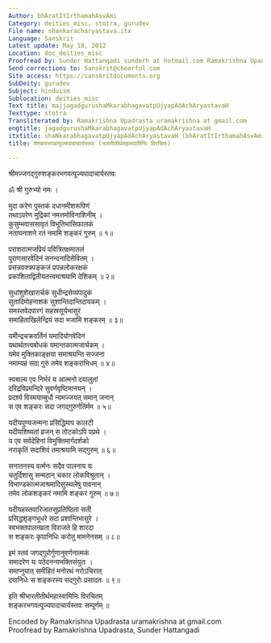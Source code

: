 ```yaml
---
Author: bhAratItIrthamahAsvAmi
Category: deities_misc, stotra, gurudev
File name: shankaracharyastava.itx
Language: Sanskrit
Latest update: May 18, 2012
Location: doc_deities_misc
Proofread by: Sunder Hattangadi sunderh at hotmail.com Ramakrishna Upadrasta
Send corrections to: Sanskrit@cheerful.com
Site access: https://sanskritdocuments.org
SubDeity: gurudev
Subject: hinduism
Sublocation: deities_misc
Text title: majjagadgurushaMkarabhagavatpUjyapAdAchAryastavaH
Texttype: stotra
Transliterated by: Ramakrishna Upadrasta uramakrishna at gmail.com
engtitle: jagadgurushaMkarabhagavatpUjyapAdAchAryastavaH
itxtitle: shaNkarabhagavatpUjyapAdAchAryastavaH (bhAratItIrthamahAsvAmibhiH virachitaH)
title: शण्करभगवत्पूज्यपादाचार्यस्तवः (भारतीतीर्थमहास्वामिभिः विरचितः)

---
```

  
 श्रीमज्जगद्गुरुशङ्करभगवत्पूज्यपादाचार्यस्तवः   
  
ॐ श्री गुरुभ्यो नमः ।  
  
मुदा करेण पुस्तकं दधानमीशरूपिणं  
तथाऽपरेण मुद्रिकां नमत्तमोविनाशिनीम् ।  
कुसुम्भवाससावृतं विभूतिभासिफालकं  
नताघनाशने रतं नमामि शङ्करं गुरुम् ॥ १॥  
  
पराशरात्मजप्रियं पवित्रितक्षमातलं  
पुराणसारवेदिनं सनन्दनादिसेवितम् ।  
प्रसन्नवक्त्रपङ्कजं प्रपन्नलोकरक्षकं  
प्रकाशिताद्वितीयतत्त्वमाश्रयामि देशिकम् ॥ २॥  
  
सुधांशुशेखारार्चकं सुधीन्द्रसेव्यपादुकं  
सुतादिमोहनाशकं सुशान्तिदान्तिदायकम् ।  
समस्तवेदपारगं सहस्रसूर्यभासुरं  
समाहिताखिलेन्द्रियं सदा भजामि शङ्करम् ॥ ३॥  
  
यमीन्द्रचक्रवर्तिनं यमादियोगवेदिनं  
यथार्थतत्त्वबोधकं यमान्तकात्मजार्चकम् ।  
यमेव मुक्तिकाङ्क्षया समाश्रयन्ति सज्जना  
नमाम्यहं सदा गुरुं तमेव शङ्कराभिधम् ॥ ४॥  
  
स्वबाल्य एव निर्भरं य आत्मनो दयालुतां  
दरिद्रविप्रमन्दिरे सुवर्णवृष्टिमानयन् ।  
प्रदर्श्य विस्मयाम्बुधौ न्यमज्जयत् समान् जनान्  
स एव शङ्करः सदा जगद्गुरुर्गतिर्मम ॥ ५॥  
  
यदीयपुण्यजन्मना प्रसिद्धिमाप कालटी  
यदीयशिष्यतां व्रजन् स तोटकोऽपि पप्रथे ।  
य एव सर्वदेहिनां विमुक्तिमार्गदर्शको  
नराकृतिं सदाशिवं तमाश्रयामि सद्गुरुम् ॥ ६॥  
  
सनातनस्य वर्त्मनः सदैव पालनाय यः  
चतुर्दिशासु सन्मठान् चकार लोकविश्रुतान् ।  
विभाण्डकात्मजाश्रमादिसुस्थलेषु पावनान्  
तमेव लोकशङ्करं नमामि शङ्करं गुरुम् ॥ ७॥  
  
यदीयहस्तवारिजातसुप्रतिष्ठिता सती  
प्रसिद्धशृङ्गभूधरे सदा प्रशान्तिभासुरे ।  
स्वभक्तपालनव्रता विराजते हि शारदा  
स शङ्करः कृपानिधिः करोतु मामनेनसम् ॥ ८॥  
  
इमं स्तवं जगद्गुरोर्गुणानुवर्णनात्मकं  
समादरेण यः पठेदनन्यभक्तिसंयुतः ।  
समाप्नुयात् समीहितं मनोरथं नरोऽचिरात्  
दयानिधेः स शङ्करस्य सद्गुरोः प्रसादतः ॥ ९॥  
  
इति श्रीभारतीतीर्थमहास्वामिभिः विरचितम्  
शङ्करभगवत्पूज्यपादाचार्यस्तवः सम्पूर्णम् ॥  
  
  
  
Encoded by Ramakrishna Upadrasta uramakrishna at gmail.com   
Proofread by Ramakrishna Upadrasta, Sunder Hattangadi  
  
